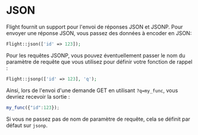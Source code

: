 # JSON

Flight fournit un support pour l'envoi de réponses JSON et JSONP. Pour envoyer une réponse JSON, vous
passez des données à encoder en JSON:

```php
Flight::json(['id' => 123]);
```

Pour les requêtes JSONP, vous pouvez éventuellement passer le nom du paramètre de requête que vous utilisez
pour définir votre fonction de rappel :

```php
Flight::jsonp(['id' => 123], 'q');
```

Ainsi, lors de l'envoi d'une demande GET en utilisant `?q=my_func`, vous devriez recevoir la sortie :

```javascript
my_func({"id":123});
```

Si vous ne passez pas de nom de paramètre de requête, cela se définit par défaut sur `jsonp`.